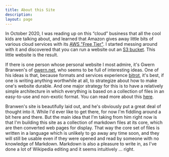```yaml
---
title: About this Site
description: 
layout: page
---
```


In October 2020, I was reading up on this “cloud” business that all the cool kids are talking about, and learned that Amazon gives away little bits of various cloud services with its [AWS "Free Tier"](https://aws.amazon.com/free/). I started messing around with it and discovered that you can run a website out an [S3 bucket](https://searchaws.techtarget.com/definition/AWS-bucket). This little website is the result.

If there is one person whose personal website I most admire, it's Gwern Branwen's of [gwern.net](gwern.net), who seems to be full of interesting ideas. One of his ideas is that, because formats and services experience [bitrot]( https://en.wikipedia.org/wiki/Software_rot), it's best, if one is writing anything worthwhile at all, to strategize about how to make one's website durable. And one major strategy for this is to have a relatively simple architecture in which everything is based on a collection of files in an easy-to-use and non-exotic format. You can read more about this [here](https://www.gwern.net/About#long-site).

Branwen's site is beautifully laid out, and he's obviously put a great deal of thought into it. While I'd ever like to get there, for now I'm fiddling around a bit here and there. But the main idea that I'm taking from him right now is that I'm building this site as a collection of markdown files at its core, which are then converted web pages for display. That way the core set of files is written in a language which is unlikely to go away any time soon, and they will still be usable even if they were opened and read by someone with no knowledge of Markdown. Markdown is also a pleasure to write in, as I've done a lot of Wikipedia editing and it seems intuitively ... right.
